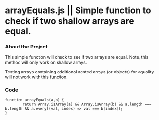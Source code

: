 # arrayEquals.js || Simple function to check if two shallow arrays are equal.


### About the Project

This simple function will check to see if two arrays are equal. Note, this method will only work on shallow arrays. 

Testing arrays containing additional nested arrays (or objects) for equality will not work with this function.

### Code
```
function arrayEquals(a,b) {
		return Array.isArray(a) && Array.isArray(b) && a.length === b.length && a.every((val, index) => val === b[index]);
}
```